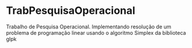 # TrabPesquisaOperacional
Trabalho de Pesquisa Operacional. Implementando resolução de um problema de programação linear usando o algoritmo Simplex da biblioteca glpk 
